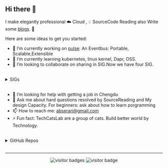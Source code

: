 ## Hi there 👋

I make elegantly professional ☁️ Cloud , 💡 SourceCode Reading also Write some [blogs](https://yuque.com/abser). 🌈
 
Here are some ideas to get you started:
- 🔭 I’m currently working on [pulse](https://github.com/silverswords/pulse): An Eventbus: Portable, Scalable,Extensible
- 🌱 I’m currently learning kubernetes, linux kernel, Dapr, OSS. 
- 👯 I’m looking to collaborate on sharing in SIG.Now we have four SIG.
<br>
  
<details> 
<summary>SIGs</summary> 
  
  - **Dapr 中文社区** (we discuss Dapr and solve the members' problem. Also contributed to Dapr with Participate in meeting\Issues\PRs\Translation) Wechat Group
  - **GitHub Awesome** (Browse GitHub Repo continuously and find libraries that work or are interesting to use. [Publish here](https://www.yuque.com/dimension/githubweekly)) Yuque Group
  - **source reading** (Read the source code and sharing by speech and picture drawing, involve Linux, Kubernetes, Dapr, Istio, Envoy, and dozens of cloud projects.) Yuque Group
  - **Cloud Learning** (An Group to share the cloud info by chatting and publish blogs about cloud learning.)
  
Participate by contacting me with WeChat **abser9216** or other ways.
![](https://i.loli.net/2020/10/01/D9Ryw8Qqn2zHaMK.jpg)
</details> 

<br>

- 🤔 I’m looking for help with getting a job in Chengdu
- 💬 Ask me about hard questions resolved by SourceReading and My design Capacity. For beginners: ask about how to learn porgramming
- 📫 How to reach me: abserari@gmail.com
- ⚡ Fun fact: TechCatsLab are a group of cats. Build  better world by Technology.


<br>
  
<details> 
<summary>GitHub Repos</summary> 
  
 <p align="center">
<a href="https://github.com/abserari"><img height="200" width="500" src="https://github-readme-stats-abserari.vercel.app/api?username=abserari&show_icons=true&bg_color=31,e96443,904e95&title_color=fff&text_color=fff" /></a>
<a href="https://github.com/abserari"><img height="200" width="300" src="https://github-readme-stats-abserari.vercel.app/api/top-langs/?username=abserari&hide=html,css" /></a>
<a href="https://sourcerer.io/abserari"><img src="https://i.loli.net/2020/09/25/z1iUmBK76VNTsSx.png" /></a>
</p>

</details> 

<br>
<hr>

<p  align="center">
<img src="https://visitor-badge.laobi.icu/badge?page_id=abserari" alt="visitor badges"/>
<img src="https://komarev.com/ghpvc/?username=abserari&label=Visitors" alt="visitor badge"/>       
</p>
